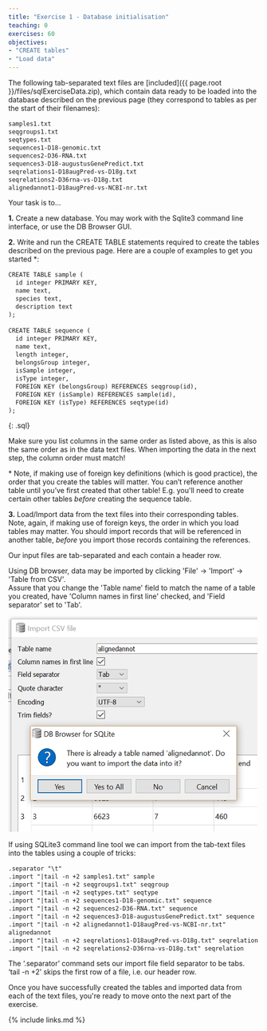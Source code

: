 ```yaml
---
title: "Exercise 1 - Database initialisation"
teaching: 0
exercises: 60
objectives:
- "CREATE tables"
- "Load data"
---
```


The following tab-separated text files are 
[included]({{ page.root }}/files/sqlExerciseData.zip), 
which contain data ready to be loaded into the database described on the previous page 
(they correspond to tables as per the start of their filenames):
```
samples1.txt
seqgroups1.txt
seqtypes.txt
sequences1-D18-genomic.txt
sequences2-D36-RNA.txt
sequences3-D18-augustusGenePredict.txt
seqrelations1-D18augPred-vs-D18g.txt
seqrelations2-D36rna-vs-D18g.txt
alignedannot1-D18augPred-vs-NCBI-nr.txt
```

Your task is to...

**1.** Create a new database. You may work with the Sqlite3 command line interface, or 
use the DB Browser GUI.

**2.** Write and run the CREATE TABLE statements required to create the tables described on 
the previous page.  Here are a couple of examples to get you started *:

~~~
CREATE TABLE sample (  
  id integer PRIMARY KEY,  
  name text,  
  species text,  
  description text  
);  
  
CREATE TABLE sequence (  
  id integer PRIMARY KEY,  
  name text,  
  length integer,  
  belongsGroup integer,  
  isSample integer,  
  isType integer,  
  FOREIGN KEY (belongsGroup) REFERENCES seqgroup(id),  
  FOREIGN KEY (isSample) REFERENCES sample(id),  
  FOREIGN KEY (isType) REFERENCES seqtype(id)  
);  
~~~
{: .sql}
  
Make sure you list columns in the same order as listed above, as this is also the 
same order as in the data text files. When importing the data in the next step, 
the column order must match!
 
\* Note, if making use of foreign key definitions (which is good practice), the order that you 
create the tables will matter. You can’t reference another table until you’ve first 
created that other table! E.g. you'll need to create certain other tables *before* 
creating the sequence table.


**3.** Load/Import data from the text files into their corresponding tables.   
Note, again, if making use of foreign keys, the order in which you load tables may matter.
You should import records that will be referenced in another table, *before* you import those 
records containing the references.
  
Our input files are tab-separated and each contain a header row.  
  
Using DB browser, data may be imported by clicking 'File' -> 'Import' -> 'Table from CSV'.  
Assure that you change the 'Table name' field to match the name of a table you created,
have 'Column names in first line' checked, and 'Field separator' set to 'Tab'.

![DB Browser Import](../fig/import.png)
  
If using SQLite3 command line tool we can import from the tab-text files into the tables 
using a couple of tricks:

```
.separator "\t"
.import "|tail -n +2 samples1.txt" sample
.import "|tail -n +2 seqgroups1.txt" seqgroup
.import "|tail -n +2 seqtypes.txt" seqtype
.import "|tail -n +2 sequences1-D18-genomic.txt" sequence
.import "|tail -n +2 sequences2-D36-RNA.txt" sequence
.import "|tail -n +2 sequences3-D18-augustusGenePredict.txt" sequence
.import "|tail -n +2 alignedannot1-D18augPred-vs-NCBI-nr.txt" alignedannot
.import "|tail -n +2 seqrelations1-D18augPred-vs-D18g.txt" seqrelation
.import "|tail -n +2 seqrelations2-D36rna-vs-D18g.txt" seqrelation
```

The ‘.separator’ command sets our import file field separator to be tabs.  
‘tail -n +2’ skips the first row of a file, i.e. our header row.
  
Once you have successfully created the tables and imported data from each of
the text files, you're ready to move onto the next part of the exercise.
  
{% include links.md %}

